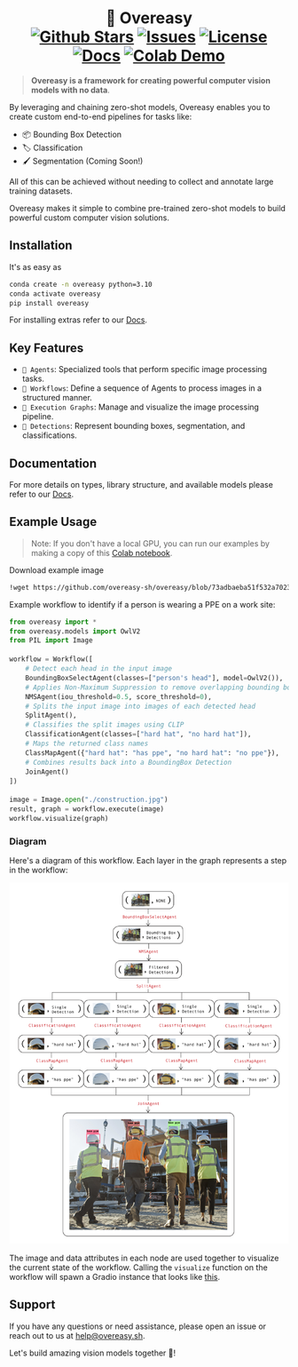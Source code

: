 <h1 align="center"> 🥚 Overeasy
<br/>
<span align="center">
   <a href="https://github.com/overeasy-sh/overeasy/stargazers" target="_blank"><img src="https://img.shields.io/github/stars/overeasy-sh/overeasy" alt="Github Stars"></a>
   <a href="https://pypi.org/project/overeasy/" target="_blank"><img src="https://img.shields.io/pypi/v/overeasy.svg?style=flat-square&label=PyPI+Overeasy" alt="Issues"></a>
   <a href="https://github.com/overeasy-sh/overeasy/blob/main/LICENSE"><img src="https://img.shields.io/badge/license-MIT-blue" alt="License"></a>
    <a href="https://docs.overeasy.sh"><img src="https://img.shields.io/badge/Docs-informational" alt="Docs"></a>
    <a href="https://colab.research.google.com/drive/1Mkx9S6IG5130wiP9WmwgINiyw0hPsh3c?usp=sharing#scrollTo=L0_U27WJaTNO""><img src="https://colab.research.google.com/assets/colab-badge.svg" alt="Colab Demo"></a>
</span>
 </h1>




> **Overeasy is a framework for creating powerful computer vision models with no data**. 

By leveraging and chaining zero-shot models, Overeasy enables you to create custom end-to-end pipelines for tasks like:

- 📦 Bounding Box Detection
- 🏷️ Classification
- 🖌️ Segmentation (Coming Soon!)

All of this can be achieved without needing to collect and annotate large training datasets. 

Overeasy makes it simple to combine pre-trained zero-shot models to build powerful custom computer vision solutions.


## Installation
It's as easy as
```bash
conda create -n overeasy python=3.10
conda activate overeasy
pip install overeasy
```

For installing extras refer to our [Docs](https://docs.overeasy.sh/installation/installing-extras).

## Key Features
- `🤖 Agents`: Specialized tools that perform specific image processing tasks.
- `🧩 Workflows`: Define a sequence of Agents to process images in a structured manner.
- `🔗 Execution Graphs`: Manage and visualize the image processing pipeline.
- `🔎 Detections`: Represent bounding boxes, segmentation, and classifications.


## Documentation 
For more details on types, library structure, and available models please refer to our [Docs](https://docs.overeasy.sh).

## Example Usage 

> Note: If you don't have a local GPU, you can run our examples by making a copy of this [Colab notebook](https://colab.research.google.com/drive/1Mkx9S6IG5130wiP9WmwgINiyw0hPsh3c?usp=sharing#scrollTo=L0_U27WJaTNO).


Download example image
```bash
!wget https://github.com/overeasy-sh/overeasy/blob/73adbaeba51f532a7023243266da826ed1ced6ec/examples/construction.jpg?raw=true -O construction.jpg
```

Example workflow to identify if a person is wearing a PPE on a work site:
```python
from overeasy import *
from overeasy.models import OwlV2
from PIL import Image

workflow = Workflow([
    # Detect each head in the input image
    BoundingBoxSelectAgent(classes=["person's head"], model=OwlV2()),
    # Applies Non-Maximum Suppression to remove overlapping bounding boxes
    NMSAgent(iou_threshold=0.5, score_threshold=0),
    # Splits the input image into images of each detected head
    SplitAgent(),
    # Classifies the split images using CLIP
    ClassificationAgent(classes=["hard hat", "no hard hat"]),
    # Maps the returned class names
    ClassMapAgent({"hard hat": "has ppe", "no hard hat": "no ppe"}),
    # Combines results back into a BoundingBox Detection
    JoinAgent()
])

image = Image.open("./construction.jpg")
result, graph = workflow.execute(image)
workflow.visualize(graph)
```

### Diagram

Here's a diagram of this workflow. Each layer in the graph represents a step in the workflow:
<!-- 
<img src="./assets/graph-diagram.png" alt="ExecutionGraph"/> -->

<picture>
  <source media="(prefers-color-scheme: dark)" srcset="./assets/graph-diagram-dark.png">
  <source media="(prefers-color-scheme: light)" srcset="./assets/graph-diagram.png">
  <img alt="Diagram" src="./assets/graph-diagram.png">
</picture>

The image and data attributes in each node are used together to visualize the current state of the workflow. Calling the  `visualize` function on the workflow will spawn a Gradio instance that looks like [this](https://overeasy-sh.github.io/gradio-example/Gradio.html). 

## Support
If you have any questions or need assistance, please open an issue or reach out to us at help@overeasy.sh.


Let's build amazing vision models together 🍳!
